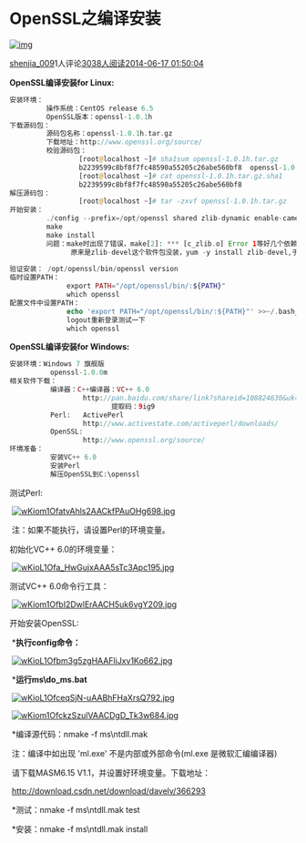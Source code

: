 # OpenSSL之编译安装

[![img](https://ucenter.51cto.com/images/noavatar_middle.gif)](https://blog.51cto.com/shjia)

[shenjia_009](https://blog.51cto.com/shjia)1人评论[3038人阅读](javascript:;)[2014-06-17 01:50:04](javascript:;)

**OpenSSL编译安装for Linux:**

```php
安装环境：
         操作系统：CentOS release 6.5 
         OpenSSL版本：openssl-1.0.1h
下载源码包：
         源码包名称：openssl-1.0.1h.tar.gz
         下载地址：http://www.openssl.org/source/
         校验源码包：
                 [root@localhost ~]# sha1sum openssl-1.0.1h.tar.gz
                 b2239599c8bf8f7fc48590a55205c26abe560bf8  openssl-1.0.1h.tar.gz
                 [root@localhost ~]# cat openssl-1.0.1h.tar.gz.sha1 
                 b2239599c8bf8f7fc48590a55205c26abe560bf8
解压源码包：
                 [root@localhost ~]# tar -zxvf openssl-1.0.1h.tar.gz
开始安装：
         ./config --prefix=/opt/openssl shared zlib-dynamic enable-camellia
         make
         make install
         问题：make时出现了错误，make[2]: *** [c_zlib.o] Error 1等好几个依赖关系的失败
               原来是zlib-devel这个软件包没装，yum -y install zlib-devel,于是make clean ,再次make，问题即可迎刃而解！
               
验证安装： /opt/openssl/bin/openssl version
临时设置PATH：
              export PATH="/opt/openssl/bin/:${PATH}"
              which openssl
配置文件中设置PATH：
              echo 'export PATH="/opt/openssl/bin/:${PATH}"' >>~/.bash_profile 
              logout重新登录测试一下
              which openssl
```

**OpenSSL编译安装for Windows:**

```php
安装环境：Windows 7 旗舰版
          openssl-1.0.0m
相关软件下载：
          编译器：C++编译器：VC++ 6.0
                  http://pan.baidu.com/share/link?shareid=108824630&uk=2283015311
                         提取码：9ig9
          Perl:   ActivePerl
                  http://www.activestate.com/activeperl/downloads/
          OpenSSL: 
                  http://www.openssl.org/source/
环境准备：
          安装VC++ 6.0
          安装Perl
          解压OpenSSL到C:\openssl
```

 测试Perl:  

​     [![wKiom1OfatvAhls2AACkfPAuOHg698.jpg](https://s3.51cto.com/wyfs02/M02/2F/4E/wKiom1OfatvAhls2AACkfPAuOHg698.jpg)](https://s3.51cto.com/wyfs02/M02/2F/4E/wKiom1OfatvAhls2AACkfPAuOHg698.jpg)

​     注：如果不能执行，请设置Perl的环境变量。



 初始化VC++ 6.0的环境变量：

​     [![wKioL1Ofa_HwGujxAAA5sTc3Apc195.jpg](https://s3.51cto.com/wyfs02/M01/2F/4F/wKioL1Ofa_HwGujxAAA5sTc3Apc195.jpg)](https://s3.51cto.com/wyfs02/M01/2F/4F/wKioL1Ofa_HwGujxAAA5sTc3Apc195.jpg) 

 

 测试VC++ 6.0命令行工具：

​     [![wKiom1OfbI2DwlErAACH5uk6vgY209.jpg](https://s3.51cto.com/wyfs02/M00/2F/4E/wKiom1OfbI2DwlErAACH5uk6vgY209.jpg)](https://s3.51cto.com/wyfs02/M00/2F/4E/wKiom1OfbI2DwlErAACH5uk6vgY209.jpg)  



 开始安装OpenSSL:

​     ***执行config命令：**

​     [![wKioL1Ofbm3g5zgHAAFljJxv1Ko662.jpg](https://s3.51cto.com/wyfs02/M02/2F/4F/wKioL1Ofbm3g5zgHAAFljJxv1Ko662.jpg)](https://s3.51cto.com/wyfs02/M02/2F/4F/wKioL1Ofbm3g5zgHAAFljJxv1Ko662.jpg)



​     ***运行ms\do_ms.bat**

​     [![wKioL1OfceqSjN-uAABhFHaXrsQ792.jpg](https://s3.51cto.com/wyfs02/M01/2F/4F/wKioL1OfceqSjN-uAABhFHaXrsQ792.jpg)](https://s3.51cto.com/wyfs02/M01/2F/4F/wKioL1OfceqSjN-uAABhFHaXrsQ792.jpg)   

​     [![wKiom1OfckzSzulVAACDgD_Tk3w684.jpg](https://s3.51cto.com/wyfs02/M01/2F/4F/wKiom1OfckzSzulVAACDgD_Tk3w684.jpg)](https://s3.51cto.com/wyfs02/M01/2F/4F/wKiom1OfckzSzulVAACDgD_Tk3w684.jpg)



​     *编译源代码：nmake -f ms\ntdll.mak

​        注：编译中如出现 'ml.exe' 不是内部或外部命令(ml.exe 是微软汇编编译器)

​          请下载MASM6.15 V1.1，并设置好环境变量。下载地址：

​          http://download.csdn.net/download/davelv/366293



​     *测试：nmake -f ms\ntdll.mak test



​     *安装：nmake -f ms\ntdll.mak install